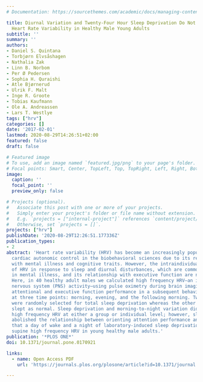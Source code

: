 ```yaml
---
# Documentation: https://sourcethemes.com/academic/docs/managing-content/

title: Diurnal Variation and Twenty-Four Hour Sleep Deprivation Do Not Alter Supine
  Heart Rate Variability in Healthy Male Young Adults
subtitle: ''
summary: ''
authors:
- Daniel S. Quintana
- Torbjørn Elvsåshagen
- Nathalia Zak
- Linn B. Norbom
- Per Ø Pedersen
- Sophia H. Quraishi
- Atle Bjørnerud
- Ulrik F. Malt
- Inge R. Groote
- Tobias Kaufmann
- Ole A. Andreassen
- Lars T. Westlye
tags: ["hrv"]
categories: []
date: '2017-02-01'
lastmod: 2020-08-29T14:26:51+02:00
featured: false
draft: false

# Featured image
# To use, add an image named `featured.jpg/png` to your page's folder.
# Focal points: Smart, Center, TopLeft, Top, TopRight, Left, Right, BottomLeft, Bottom, BottomRight.
image:
  caption: ''
  focal_point: ''
  preview_only: false

# Projects (optional).
#   Associate this post with one or more of your projects.
#   Simply enter your project's folder or file name without extension.
#   E.g. `projects = ["internal-project"]` references `content/project/deep-learning/index.md`.
#   Otherwise, set `projects = []`.
projects: ["hrv"]
publishDate: '2020-08-29T12:26:51.177336Z'
publication_types:
- 2
abstract: 'Heart rate variability (HRV) has become an increasingly popular index of
  cardiac autonomic control in the biobehavioral sciences due to its relationship
  with mental illness and cognitive traits. However, the intraindividual stability
  of HRV in response to sleep and diurnal disturbances, which are commonly reported
  in mental illness, and its relationship with executive function are not well understood.
  Here, in 40 healthy adult males we calculated high frequency HRV—an index of parasympathetic
  nervous system (PNS) activity—using pulse oximetry during brain imaging, and assessed
  attentional and executive function performance in a subsequent behavioral test session
  at three time points: morning, evening, and the following morning. Twenty participants
  were randomly selected for total sleep deprivation whereas the other 20 participants
  slept as normal. Sleep deprivation and morning-to-night variation did not influence
  high frequency HRV at either a group or individual level; however, sleep deprivation
  abolished the relationship between orienting attention performance and HRV. We conclude
  that a day of wake and a night of laboratory-induced sleep deprivation do not alter
  supine high frequency HRV in young healthy male adults.'
publication: '*PLOS ONE*'
doi: 10.1371/journal.pone.0170921

links:
  - name: Open Access PDF
    url: 'https://journals.plos.org/plosone/article?id=10.1371/journal.pone.0170921'

---
```

